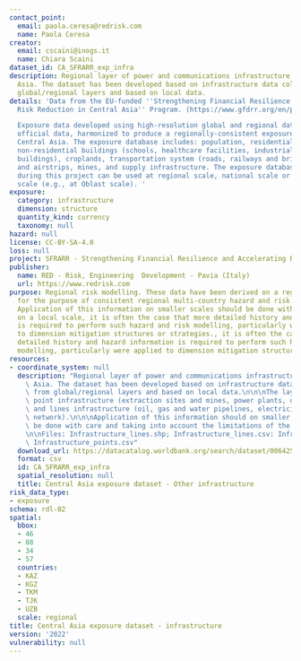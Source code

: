 ```yaml
---
contact_point:
  email: paola.ceresa@redrisk.com
  name: Paola Ceresa
creator:
  email: cscaini@inogs.it
  name: Chiara Scaini
dataset_id: CA_SFRARR_exp_infra
description: Regional layer of power and communications infrastructure in Central
  Asia. The dataset has been developed based on infrastructure data collected from
  global/regional layers and based on local data.
details: 'Data from the EU-funded ''Strengthening Financial Resilience and Accelerating
  Risk Reduction in Central Asia'' Program. (https://www.gfdrr.org/en/program/SFRARR-Central-Asia).

  Exposure data developed using high-resolution global and regional datasets and local
  official data, harmonized to produce a regionally-consistent exposure database for
  Central Asia. The exposure database includes: population, residential buildings,
  non-residential buildings (schools, healthcare facilities, industrial and commercial
  buildings), croplands, transportation system (roads, railways and bridges), airports
  and airstrips, mines, and supply infrastructure. The exposure database developed
  during this project can be used at regional scale, national scale or sub-national
  scale (e.g., at Oblast scale). '
exposure:
  category: infrastructure
  dimension: structure
  quantity_kind: currency
  taxonomy: null
hazard: null
license: CC-BY-SA-4.0
loss: null
project: SFRARR - Strengthening Financial Resilience and Accelerating Risk Reduction in Central Asia
publisher:
  name: RED - Risk, Engineering  Development - Pavia (Italy)
  url: https://www.redrisk.com
purpose: Regional risk modelling. These data have been derived on a regional scale
  for the purpose of consistent regional multi-country hazard and risk assessment.
  Application of this information on smaller scales should be done with care. Importantly
  on a local scale, it is often the case that more detailed history and hazard information
  is required to perform such hazard and risk modelling, particularly were applied
  to dimension mitigation structures or strategies., it is often the case that more
  detailed history and hazard information is required to perform such hazard and risk
  modelling, particularly were applied to dimension mitigation structures or strategies
resources:
- coordinate_system: null
  description: "Regional layer of power and communications infrastructure in Central\
    \ Asia. The dataset has been developed based on infrastructure data collected\
    \ from global/regional layers and based on local data.\n\n\nThe layers contain\
    \ point infrastructure (extraction sites and mines, power plants, dams and reservoirs)\
    \ and lines infrastructure (oil, gas and water pipelines, electricity and communication\
    \ network).\n\n\nApplication of this information should on smaller scales should\
    \ be done with care and taking into account the limitations of the approach. \n\
    \n\nFiles: Infrastructure_lines.shp; Infrastructure_lines.csv: Infrastructure_points.shp;\
    \ Infrastructure_points.csv"
  download_url: https://datacatalog.worldbank.org/search/dataset/0064253
  format: csv
  id: CA_SFRARR_exp_infra
  spatial_resolution: null
  title: Central Asia exposure dataset - Other infrastructure
risk_data_type:
- exposure
schema: rdl-02
spatial:
  bbox:
  - 46
  - 88
  - 34
  - 57
  countries:
  - KAZ
  - KGZ
  - TKM
  - TJK
  - UZB
  scale: regional
title: Central Asia exposure dataset - infrastructure
version: '2022'
vulnerability: null
---
```


